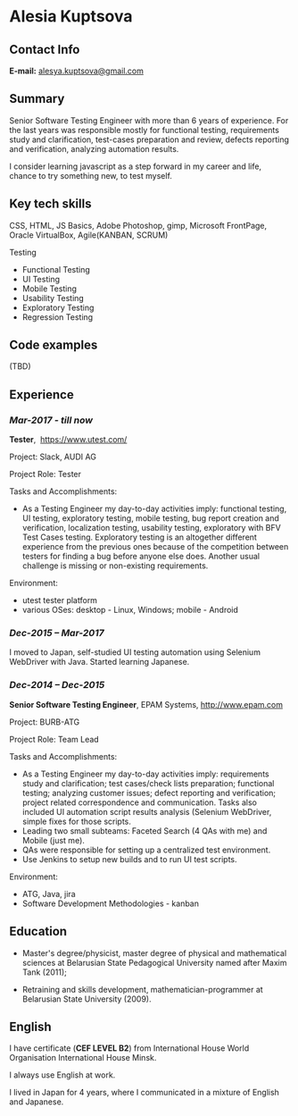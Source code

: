 #  Alesia Kuptsova

## Contact Info
**E-mail:** alesya.kuptsova@gmail.com

## Summary
Senior Software Testing Engineer with more than 6 years of experience. For the last years was responsible mostly for functional testing, requirements study and clarification, test-cases preparation and review, defects reporting and verification, analyzing automation results.

I consider learning javascript as a step forward in my career and life, chance to try something new, to test myself.

## Key tech skills
CSS, HTML, JS Basics, Adobe Photoshop, gimp, Microsoft FrontPage, Oracle VirtualBox, Agile(KANBAN, SCRUM)

Testing
* Functional Testing
* UI Testing
* Mobile Testing
* Usability Testing
* Exploratory Testing
* Regression Testing

## Code examples
(TBD)

## Experience
### *Mar-2017 - till now*

**Tester**, ​ https://www.utest.com/

Project:​ Slack, AUDI AG

Project Role:​ Tester

Tasks and Accomplishments:

* As a Testing Engineer my day-to-day activities imply: functional testing, UI testing, exploratory testing, mobile testing, bug report creation and verification, localization testing, usability testing,
exploratory with BFV Test Cases testing. Exploratory testing is an altogether different experience from the previous ones because of the competition between testers for finding a bug before anyone
else does. Another usual challenge is missing or non-existing requirements.

Environment:
* utest tester platform
* various OSes: desktop - Linux, Windows; mobile - Android

### *Dec-2015 – Mar-2017*

I moved to Japan, self-studied UI testing automation using Selenium WebDriver with Java. Started learning Japanese.

### *Dec-2014 – Dec-2015*

**Senior Software Testing Engineer**, EPAM Systems, http://www.epam.com

Project:​ BURB-ATG

Project Role:​ Team Lead

Tasks and Accomplishments:

* As a Testing Engineer my day-to-day activities imply: requirements study and clarification; test cases/check lists preparation; functional testing; analyzing customer issues; defect reporting and
verification; project related correspondence and communication. Tasks also included UI automation script results analysis (Selenium WebDriver, simple fixes for those scripts.
* Leading two small subteams: Faceted Search (4 QAs with me) and Mobile (just me).
* QAs were responsible for setting up a centralized test environment.
* Use Jenkins to setup new builds and to run UI test scripts.

Environment:
* ATG, Java, jira
* Software Development Methodologies - kanban

## Education
* Master's degree/physicist, master degree of physical and mathematical sciences at Belarusian State Pedagogical University named after Maxim Tank (2011);

* Retraining and skills development, mathematician-programmer at Belarusian State University
(2009).

## English
I have certificate (**CEF LEVEL B2**) from International House World Organisation International House Minsk.

I always use English at work.

I lived in Japan for 4 years, where I communicated in a mixture of English and Japanese.